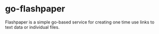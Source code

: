 # go-flashpaper
Flashpaper is a simple go-based service for creating one time use links to text data or individual files.
